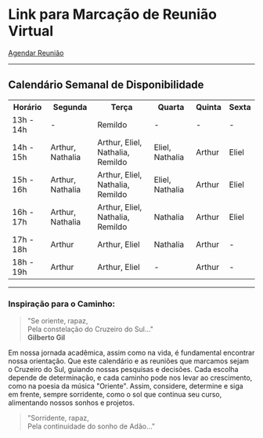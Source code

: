 # Link para Marcação de Reunião Virtual
[Agendar Reunião](https://calendly.com/miguel-oliveira-jr/meet)

---

## Calendário Semanal de Disponibilidade

<table>
  <tr>
    <th>Horário</th>
    <th>Segunda</th>
    <th>Terça</th>
    <th>Quarta</th>
    <th>Quinta</th>
    <th>Sexta</th>
  </tr>
  <tr>
    <td>13h - 14h</td>
    <td>-</td>
    <td>Remildo</td>
    <td>-</td>
    <td>-</td>
    <td>-</td>
  </tr>
  <tr>
    <td>14h - 15h</td>
    <td>Arthur, Nathalia</td>
    <td>Arthur, Eliel, Nathalia, Remildo</td>
    <td>Eliel, Nathalia</td>
    <td>Arthur</td>
    <td>Eliel</td>
  </tr>
  <tr>
    <td>15h - 16h</td>
    <td>Arthur, Nathalia</td>
    <td>Arthur, Eliel, Nathalia, Remildo</td>
    <td>Eliel, Nathalia</td>
    <td>Arthur</td>
    <td>Eliel</td>
  </tr>
  <tr>
    <td>16h - 17h</td>
    <td>Arthur, Nathalia</td>
    <td>Arthur, Eliel, Nathalia, Remildo</td>
    <td>Nathalia</td>
    <td>Arthur</td>
    <td>Eliel</td>
  </tr>
  <tr>
    <td>17h - 18h</td>
    <td>Arthur</td>
    <td>Arthur, Eliel</td>
    <td>Nathalia</td>
    <td>Arthur</td>
    <td>-</td>
  </tr>
  <tr>
    <td>18h - 19h</td>
    <td>Arthur</td>
    <td>Arthur, Eliel</td>
    <td>-</td>
    <td>Arthur</td>
    <td>-</td>
  </tr>
</table>

---

### Inspiração para o Caminho:

> "Se oriente, rapaz,  
> Pela constelação do Cruzeiro do Sul..."  
> **Gilberto Gil**

Em nossa jornada acadêmica, assim como na vida, é fundamental encontrar nossa orientação. Que este calendário e as reuniões que marcamos sejam o Cruzeiro do Sul, guiando nossas pesquisas e decisões. Cada escolha depende de determinação, e cada caminho pode nos levar ao crescimento, como na poesia da música "Oriente". Assim, considere, determine e siga em frente, sempre sorridente, como o sol que continua seu curso, alimentando nossos sonhos e projetos.

> "Sorridente, rapaz,  
> Pela continuidade do sonho de Adão..."
